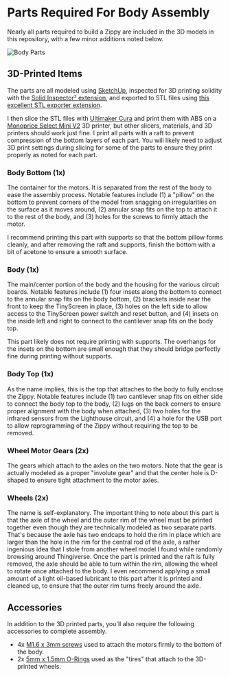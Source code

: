 # Parts Required For Body Assembly

Nearly all parts required to build a Zippy are included in the 3D models in this repository, with a few minor additions noted below.

![Body Parts](https://solinvictus21.github.io/images/BodyParts.png)

## 3D-Printed Items

The parts are all modeled using [SketchUp](https://www.sketchup.com/), inspected for 3D printing solidity with the [Solid Inspector² extension](https://extensions.sketchup.com/en/content/solid-inspector%C2%B2), and exported to STL files using [this excellent STL exporter extension](https://extensions.sketchup.com/en/content/sketchup-stl).

I then slice the STL files with [Ultimaker Cura](https://ultimaker.com/en/products/ultimaker-cura-software) and print them with ABS on a [Monoprice Select Mini V2](https://www.monoprice.com/product?p_id=21711) 3D printer, but other slicers, materials, and 3D printers should work just fine. I print all parts with a raft to prevent compression of the bottom layers of each part. You will likely need to adjust 3D print settings during slicing for some of the parts to ensure they print properly as noted for each part.

### Body Bottom (1x)

The container for the motors. It is separated from the rest of the body to ease the assembly process. Notable features include (1) a "pillow" on the bottom to prevent corners of the model from snagging on irregularities on the surface as it moves around, (2) annular snap fits on the top to attach it to the rest of the body, and (3) holes for the screws to firmly attach the motor.

I recommend printing this part with supports so that the bottom pillow forms cleanly, and after removing the raft and supports, finish the bottom with a bit of acetone to ensure a smooth surface.

### Body (1x)

The main/center portion of the body and the housing for the various circuit boards. Notable features include (1) four insets along the bottom to connect to the annular snap fits on the body bottom, (2) brackets inside near the front to keep the TinyScreen in place, (3) holes on the left side to allow access to the TinyScreen power switch and reset button, and (4) insets on the inside left and right to connect to the cantilever snap fits on the body top.

This part likely does not require printing with supports. The overhangs for the insets on the bottom are small enough that they should bridge perfectly fine during printing without supports.

### Body Top (1x)

As the name implies, this is the top that attaches to the body to fully enclose the Zippy. Notable features include (1) two cantilever snap fits on either side to connect the body top to the body, (2) lugs on the back corners to ensure proper alignment with the body when attached, (3) two holes for the infrared sensors from the Lighthouse circuit, and (4) a hole for the USB port to allow reprogramming of the Zippy without requiring the top to be removed.

### Wheel Motor Gears (2x)

The gears which attach to the axles on the two motors. Note that the gear is actually modeled as a proper "involute gear" and that the center hole is D-shaped to ensure tight attachment to the motor axles.

### Wheels (2x)

The name is self-explanatory. The important thing to note about this part is that the axle of the wheel and the outer rim of the wheel must be printed together even though they are technically modeled as two separate parts. That's because the axle has two endcaps to hold the rim in place which are larger than the hole in the rim for the central rod of the axle, a rather ingenious idea that I stole from another wheel model I found while randomly browsing around Thingiverse. Once the part is printed and the raft is fully removed, the axle should be able to turn within the rim, allowing the wheel to rotate once attached to the body. I even recommend applying a small amount of a light oil-based lubricant to this part after it is printed and cleaned up, to ensure that the outer rim turns freely around the axle.

## Accessories

In addition to the 3D printed parts, you'll also require the following accessories to complete assembly.

- 4x [M1.6 x 3mm screws](https://www.amazon.com/gp/product/B071DXG8D4/ref=oh_aui_detailpage_o09_s00?ie=UTF8&psc=1) used to attach the motors firmly to the bottom of the body.
- 2x [5mm x 1.5mm O-Rings](https://www.amazon.com/gp/product/B0180EQC22/ref=oh_aui_search_detailpage?ie=UTF8&psc=1) used as the "tires" that attach to the 3D-printed wheels.

